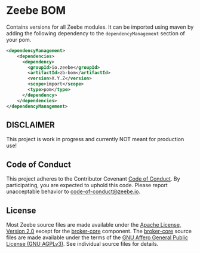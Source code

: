 # Zeebe BOM

Contains versions for all Zeebe modules. It can be imported using maven by
adding the following dependency to the `dependencyManagement` section of your
pom.

```xml
<dependencyManagement>
    <dependencies>
      <dependency>
        <groupId>io.zeebe</groupId>
        <artifactId>zb-bom</artifactId>
        <version>X.Y.Z</version>
        <scope>import</scope>
        <type>pom</type>
      </dependency>
    </dependencies>
</dependencyManagement>
```

## DISCLAIMER

This project is work in progress and currently NOT meant for production use!

## Code of Conduct

This project adheres to the Contributor Covenant [Code of
Conduct](/CODE_OF_CONDUCT.md). By participating, you are expected to uphold
this code. Please report unacceptable behavior to code-of-conduct@zeebe.io.

## License

Most Zeebe source files are made available under the [Apache License, Version
2.0](/LICENSE) except for the [broker-core][] component. The [broker-core][]
source files are made available under the terms of the [GNU Affero General
Public License (GNU AGPLv3)][agpl]. See individual source files for
details.

[broker-core]: https://github.com/zeebe-io/zeebe/tree/master/broker-core
[agpl]: https://github.com/zeebe-io/zeebe/blob/master/GNU-AGPL-3.0
